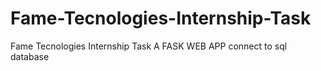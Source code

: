 # Fame-Tecnologies-Internship-Task
Fame Tecnologies Internship Task
A FASK WEB APP
connect to sql database
